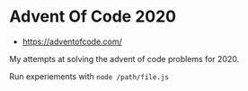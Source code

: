 # Advent Of Code 2020
* https://adventofcode.com/

My attempts at solving the advent of code problems for 2020. 

Run experiements with `node /path/file.js`
